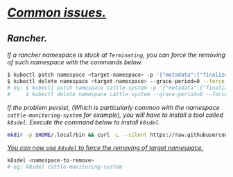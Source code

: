 # ***<ins>Common issues.</ins>***

## ***Rancher.***

*If a rancher namespace is stuck at `Terminating`, you can force the removing of such namespace with the commands below.*

```bash
$ kubectl patch namespace <target-namespace> -p '{"metadata":{"finalizers":[]}}' --type='merge' -n <target-namespace>
$ kubectl delete namespace <target-namespace> --grace-period=0 --force
# eg: $ kubectl patch namespace cattle-system -p '{"metadata":{"finalizers":[]}}' --type='merge' -n cattle-system
#     $ kubectl delete namespace cattle-system --grace-period=0 --force
```

*If the problem persist, (Which is particularly common with the namespace `cattle-monitoring-system` for example), you will have to install a tool called `k8sdel`. Execute the command below to install `k8sdel`.*

```bash
mkdir -p $HOME/.local/bin && curl -L --silent https://raw.githubusercontent.com/weallfloatdownhere/k8sdelns/master/k8sdelns -o $HOME/.local/bin/k8sdel && chmod +x $HOME/.local/bin/k8sdel
```

*<ins>You can now use `k8sdel` to force the removing of target namespace.</ins>*

```bash
k8sdel <namespace-to-remove>
# eg: k8sdel cattle-monitoring-system
```